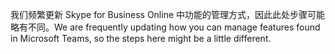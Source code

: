 <span data-ttu-id="3e6d8-101">我们频繁更新 Skype for Business Online 中功能的管理方式，因此此处步骤可能略有不同。</span><span class="sxs-lookup"><span data-stu-id="3e6d8-101">We are frequently updating how you can manage features found in Microsoft Teams, so the steps here might be a little different.</span></span>